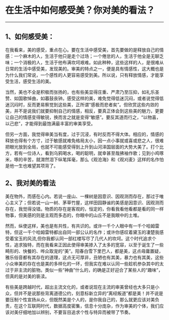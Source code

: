 # 在生活中如何感受美？你对美的看法？
***

## 1、如何感受美：

在我看来，美的感受，重点在心。要在生活中感受美，首先要做的是释放自己的情感：一个麻木的人，生活于他只是走个过场；一个倦怠的人，生活于他全是无聊乏味；一个消极的人，生活于他布满坎坷艰难。如此种种，这些这样的人，是很难从日常的生活中感受美，发现美的。审美的特点之一，便是具有情感性，这大概也是为什么我们常说，一个感性的人更容易感受到美。所以说，只有释放情感，才能享受生活，感受生活的美。

当然，美也不全是积极而张扬的，也有些美显得庄重、严肃乃至压抑，如礼乐圣赞、如国歌悼曲，如暮鼓丧钟。感受这样的美，难免觉得低迷沉闷，或者说觉得低迷沉闷时，反而更易察觉到这些美，正所谓“感极而悲者矣”。但欣赏这些内敛的美，并不是说我们就要抑制自己的情感，相反，要真正体会到这些美的魅力，更要让自己的情感变得敏锐，换而言之就是变得“敏感”。要反其道而行之，“以物喜，以己悲”，才能得到最饱满最丰富的审美享受。

但另一方面，我觉得审美当有度，过于沉浸，有时反而不得大体。相应的，情感的释放也得有个方寸，过于敏感就难免格局太小，因一点小事就或喜或悲之人，很难把眼光放到全局，也就不可能感受得到上升到山河泽国层面的大势大美了。打个比方，若有一位诗人，看到乌鸦喝水，喝的聪明，就幸甚至哉拂袖作歌；见到小鸡啄米，啄的辛苦，就潸然泪下纵笔挥毫，那么《观沧海》和《观刈麦》这样的名作怕是他一生也难望其项背了。

## 2、我对美的看法

美在物外，而感在心内。若说一座山、一棵树是因意识、因观测而存在，那过于唯心主义了；但若说一山一树、茅草竹屋，这样田园静谧的美感是因意识、因观测而存在，我觉得没错。物质的存在是客观的，恒定的，你看我看他看都是看的同一样物事，但美感的则是主观而多态的，你眼中的山丘不是我眼中的土堆。

然而，纵使这样，美也是有共性，有共识的。或许一千个人眼中有一千个哈姆雷特，但这一千个哈姆雷特都出自同一部公认的名作；或许你感叹着黛玉的凄楚我感受着宝玉的风流,但你我都认同一部红楼写尽了几代人的坎坷。这个时代追求个性，追求独特，而在我看来正因此使得审美掺入了太多的宽容，以至于诞生了一些畸形的、快餐的、哗众取宠的“美”。阳春白雪下里巴人，都是美，这点毋庸置疑，雅乐俗音都有其存在的道理，这点无可厚非，丑陋也有其美，暴力也有其美，这些小众审美的存在也是美的多样化的一环，但我实在难以认同一些趁机参杂其中的太过于非主流的脏物。类似一些“神曲”什么的，的确是正好迎合了某些人的“趣味”，但真的是对美的亵渎。

有些美是跨越时代，超出主流文化的，或者说现在主流的审美曾经也大多只是小众，但并不是说那些背离道德公约，刻意标新立异的“离经叛道”都是美！并不说是要压制个性宣扬从众，但既然美是个人的，是你我自己的，那么就更应该对美负责，在这个互联网时代，数据高度密集，信息十分庞杂，作为审美的个体，我们应该对美仔细地加以辨别，不要盲目追求个性与特异而被带了节奏。
